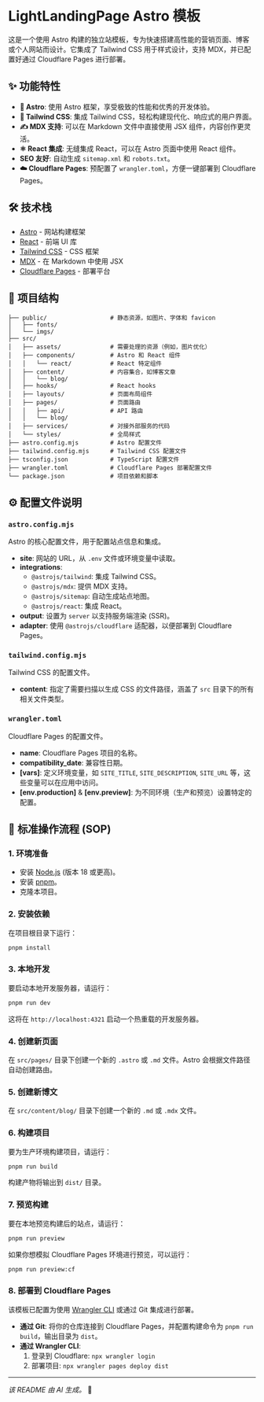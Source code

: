
# LightLandingPage Astro 模板

这是一个使用 Astro 构建的独立站模板，专为快速搭建高性能的营销页面、博客或个人网站而设计。它集成了 Tailwind CSS 用于样式设计，支持 MDX，并已配置好通过 Cloudflare Pages 进行部署。

## ✨ 功能特性

- **🚀 Astro**: 使用 Astro 框架，享受极致的性能和优秀的开发体验。
- **🎨 Tailwind CSS**: 集成 Tailwind CSS，轻松构建现代化、响应式的用户界面。
- **✍️ MDX 支持**: 可以在 Markdown 文件中直接使用 JSX 组件，内容创作更灵活。
- **⚛️ React 集成**: 无缝集成 React，可以在 Astro 页面中使用 React 组件。
- **SEO 友好**: 自动生成 `sitemap.xml` 和 `robots.txt`。
- **☁️ Cloudflare Pages**: 预配置了 `wrangler.toml`，方便一键部署到 Cloudflare Pages。

## 🛠️ 技术栈

- [Astro](https://astro.build/) - 网站构建框架
- [React](https://reactjs.org/) - 前端 UI 库
- [Tailwind CSS](https://tailwindcss.com/) - CSS 框架
- [MDX](https://mdxjs.com/) - 在 Markdown 中使用 JSX
- [Cloudflare Pages](https://pages.cloudflare.com/) - 部署平台

## 📁 项目结构

```
├── public/                  # 静态资源，如图片、字体和 favicon
│   ├── fonts/
│   └── imgs/
├── src/
│   ├── assets/              # 需要处理的资源（例如，图片优化）
│   ├── components/          # Astro 和 React 组件
│   │   └── react/           # React 特定组件
│   ├── content/             # 内容集合，如博客文章
│   │   └── blog/
│   ├── hooks/               # React hooks
│   ├── layouts/             # 页面布局组件
│   ├── pages/               # 页面路由
│   │   ├── api/             # API 路由
│   │   └── blog/
│   ├── services/            # 对接外部服务的代码
│   └── styles/              # 全局样式
├── astro.config.mjs         # Astro 配置文件
├── tailwind.config.mjs      # Tailwind CSS 配置文件
├── tsconfig.json            # TypeScript 配置文件
├── wrangler.toml            # Cloudflare Pages 部署配置文件
└── package.json             # 项目依赖和脚本
```

## ⚙️ 配置文件说明

### `astro.config.mjs`

Astro 的核心配置文件，用于配置站点信息和集成。

- **site**: 网站的 URL，从 `.env` 文件或环境变量中读取。
- **integrations**:
  - `@astrojs/tailwind`: 集成 Tailwind CSS。
  - `@astrojs/mdx`: 提供 MDX 支持。
  - `@astrojs/sitemap`: 自动生成站点地图。
  - `@astrojs/react`: 集成 React。
- **output**: 设置为 `server` 以支持服务端渲染 (SSR)。
- **adapter**: 使用 `@astrojs/cloudflare` 适配器，以便部署到 Cloudflare Pages。

### `tailwind.config.mjs`

Tailwind CSS 的配置文件。

- **content**: 指定了需要扫描以生成 CSS 的文件路径，涵盖了 `src` 目录下的所有相关文件类型。

### `wrangler.toml`

Cloudflare Pages 的配置文件。

- **name**: Cloudflare Pages 项目的名称。
- **compatibility_date**: 兼容性日期。
- **[vars]**: 定义环境变量，如 `SITE_TITLE`, `SITE_DESCRIPTION`, `SITE_URL` 等，这些变量可以在应用中访问。
- **[env.production]** & **[env.preview]**: 为不同环境（生产和预览）设置特定的配置。

## 🚀 标准操作流程 (SOP)

### 1. 环境准备

- 安装 [Node.js](https://nodejs.org/) (版本 18 或更高)。
- 安装 [pnpm](https://pnpm.io/)。
- 克隆本项目。

### 2. 安装依赖

在项目根目录下运行：

```bash
pnpm install
```

### 3. 本地开发

要启动本地开发服务器，请运行：

```bash
pnpm run dev
```

这将在 `http://localhost:4321` 启动一个热重载的开发服务器。

### 4. 创建新页面

在 `src/pages/` 目录下创建一个新的 `.astro` 或 `.md` 文件。Astro 会根据文件路径自动创建路由。

### 5. 创建新博文

在 `src/content/blog/` 目录下创建一个新的 `.md` 或 `.mdx` 文件。

### 6. 构建项目

要为生产环境构建项目，请运行：

```bash
pnpm run build
```

构建产物将输出到 `dist/` 目录。

### 7. 预览构建

要在本地预览构建后的站点，请运行：

```bash
pnpm run preview
```

如果你想模拟 Cloudflare Pages 环境进行预览，可以运行：

```bash
pnpm run preview:cf
```

### 8. 部署到 Cloudflare Pages

该模板已配置为使用 [Wrangler CLI](https://developers.cloudflare.com/workers/wrangler/get-started/) 或通过 Git 集成进行部署。

- **通过 Git**: 将你的仓库连接到 Cloudflare Pages，并配置构建命令为 `pnpm run build`，输出目录为 `dist`。
- **通过 Wrangler CLI**:
  1. 登录到 Cloudflare: `npx wrangler login`
  2. 部署项目: `npx wrangler pages deploy dist`

---
*该 README 由 AI 生成。* 🤖 